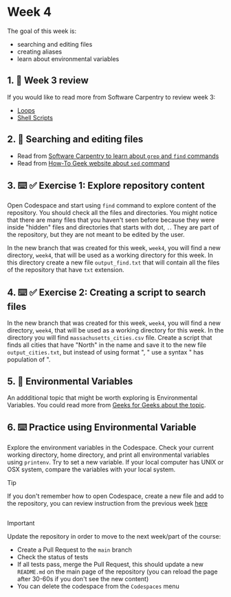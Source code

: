 <!--
  <<< Author notes: Step 4 >>>
  Start this step by acknowledging the previous step.
  Define terms and link to docs.github.com.
  TBD-step-4-notes.
-->

# Week 4

The goal of this week is:
- searching and editing files
- creating aliases
- learn about environmental variables

## 1. :book: Week 3 review
If you would like to read more from Software Carpentry to review week 3:
- [Loops](https://swcarpentry.github.io/shell-novice/05-loop.html)
- [Shell Scripts](https://swcarpentry.github.io/shell-novice/06-script.html)


## 2. :book: Searching and editing files
- Read from [Software Carpentry to learn about `grep` and `find` commands](https://swcarpentry.github.io/shell-novice/07-find.html)
- Read from [How-To Geek website about `sed` command](https://www.howtogeek.com/666395/how-to-use-the-sed-command-on-linux/)

## 3. :keyboard: :white_check_mark: Exercise 1: Explore repository content

Open Codespace and start using `find` command to explore content of the repository. You should check all the files and directories. You might notice that there are many files that you haven't seen before because they were inside "hidden" files and directories that starts with dot, `.`. They are part of the repository, but they are not meant to be edited by the user.

In the new branch that was created for this week, `week4`, you will find a new directory, `week4`, that will be used as a working directory for this week. In this directory create a new file `output_find.txt` that will contain all the files of the repository that have `txt` extension.  


## 4. :keyboard: :white_check_mark: Exercise 2: Creating a script to search files

In the new branch that was created for this week, `week4`, you will find a new directory, `week4`, that will be used as a working directory for this week. In the directory you will find `massachusetts_cities.csv` file.
Create a script that finds all cities that have "North" in the name and save it to the new file `output_cities.txt`, but instead of using format "<City>, <Population>" use a syntax "<City> has population of <Population>".

## 5. :book: Environmental Variables

An addditional topic that might be worth exploring is Environmental Variables. 
You could read more from [Geeks for Geeks about the topic](https://www.geeksforgeeks.org/environment-variables-in-linux-unix/).

## 6. :keyboard: Practice using Environmental Variable

Explore the environment variables in the Codespace. Check your current working directory, home directory, and print all environmental variables using `printenv`. Try to set a new variable.
If your local computer has UNIX or OSX system, compare the variables with your local system.

> [!TIP]
> If you don't remember how to open Codespace, create a new file and add to the repository, you can review instruction from the previous week [here](../week1/README.md)

##

> [!IMPORTANT]
> Update the repository in  order to move to the next week/part of the course:
>  - Create a Pull Request to the `main` branch
>  - Check the status of tests
>  - If all tests pass, merge the Pull Request, this should update a new `README.md` on the main page of the repository (you can reload the page after 30-60s if you don't see the new content)
>  - You can delete the codespace from the `Codespaces` menu

